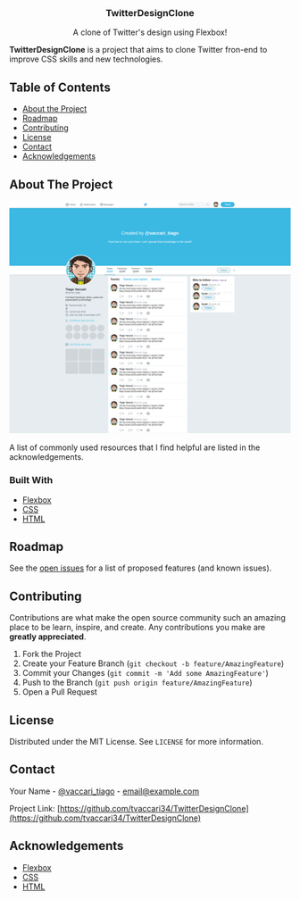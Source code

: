 <!-- PROJECT LOGO -->
<br />
<p align="center">
  <h3 align="center">TwitterDesignClone</h3>

  <p align="center">
    A clone of Twitter's design using Flexbox!
    <br />
  </p>
</p>

**TwitterDesignClone** is a project that aims to clone Twitter fron-end to improve CSS skills and
new technologies.


<!-- TABLE OF CONTENTS -->
## Table of Contents

* [About the Project](#about-the-project)
* [Roadmap](#roadmap)
* [Contributing](#contributing)
* [License](#license)
* [Contact](#contact)
* [Acknowledgements](#acknowledgements)



<!-- ABOUT THE PROJECT -->
## About The Project

![Product Name Screen Shot](https://github.com/tvaccari34/TwitterDesignClone/blob/master/images/screencapture-127-0-0-1-5500-2020-08-01-22_45_15.png "Product Name Screen Shot")


A list of commonly used resources that I find helpful are listed in the acknowledgements.

### Built With
* [Flexbox](https://developer.mozilla.org/en-US/docs/Learn/CSS/CSS_layout/Flexbox)
* [CSS](https://www.w3.org/Style/CSS/Overview.en.html)
* [HTML](https://developer.mozilla.org/en-US/docs/Web/HTML)


<!-- ROADMAP -->
## Roadmap

See the [open issues](https://github.com/tvaccari34/TwitterDesignClone/issues) for a list of proposed features (and known issues).

<!-- CONTRIBUTING -->
## Contributing

Contributions are what make the open source community such an amazing place to be learn, inspire, and create. Any contributions you make are **greatly appreciated**.

1. Fork the Project
2. Create your Feature Branch (`git checkout -b feature/AmazingFeature`)
3. Commit your Changes (`git commit -m 'Add some AmazingFeature'`)
4. Push to the Branch (`git push origin feature/AmazingFeature`)
5. Open a Pull Request



<!-- LICENSE -->
## License

Distributed under the MIT License. See `LICENSE` for more information.



<!-- CONTACT -->
## Contact

Your Name - [@vaccari_tiago](https://twitter.com/vaccari_tiago) - email@example.com

Project Link: [https://github.com/tvaccari34/TwitterDesignClone](https://github.com/tvaccari34/TwitterDesignClone)



<!-- ACKNOWLEDGEMENTS -->
## Acknowledgements
* [Flexbox](https://developer.mozilla.org/en-US/docs/Learn/CSS/CSS_layout/Flexbox)
* [CSS](https://www.w3.org/Style/CSS/Overview.en.html)
* [HTML](https://developer.mozilla.org/en-US/docs/Web/HTML)




